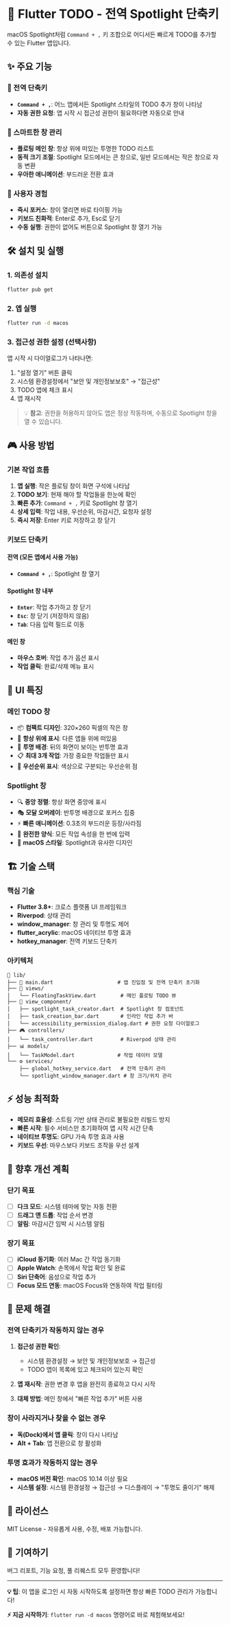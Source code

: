 # 🚀 Flutter TODO - 전역 Spotlight 단축키

macOS Spotlight처럼 `Command + ,` 키 조합으로 어디서든 빠르게 TODO를 추가할 수 있는 Flutter 앱입니다.

## ✨ 주요 기능

### 🎯 전역 단축키
- **`Command + ,`**: 어느 앱에서든 Spotlight 스타일의 TODO 추가 창이 나타남
- **자동 권한 요청**: 앱 시작 시 접근성 권한이 필요하다면 자동으로 안내

### 📱 스마트한 창 관리
- **플로팅 메인 창**: 항상 위에 떠있는 투명한 TODO 리스트
- **동적 크기 조절**: Spotlight 모드에서는 큰 창으로, 일반 모드에서는 작은 창으로 자동 변환
- **우아한 애니메이션**: 부드러운 전환 효과

### 🎨 사용자 경험
- **즉시 포커스**: 창이 열리면 바로 타이핑 가능
- **키보드 친화적**: Enter로 추가, Esc로 닫기
- **수동 실행**: 권한이 없어도 버튼으로 Spotlight 창 열기 가능

## 🛠️ 설치 및 실행

### 1. 의존성 설치
```bash
flutter pub get
```

### 2. 앱 실행
```bash
flutter run -d macos
```

### 3. 접근성 권한 설정 (선택사항)
앱 시작 시 다이얼로그가 나타나면:
1. "설정 열기" 버튼 클릭
2. 시스템 환경설정에서 "보안 및 개인정보보호" → "접근성"
3. TODO 앱에 체크 표시
4. 앱 재시작

> 💡 **참고**: 권한을 허용하지 않아도 앱은 정상 작동하며, 수동으로 Spotlight 창을 열 수 있습니다.

## 🎮 사용 방법

### 기본 작업 흐름
1. **앱 실행**: 작은 플로팅 창이 화면 구석에 나타남
2. **TODO 보기**: 현재 해야 할 작업들을 한눈에 확인
3. **빠른 추가**: `Command + ,` 키로 Spotlight 창 열기
4. **상세 입력**: 작업 내용, 우선순위, 마감시간, 요청자 설정
5. **즉시 저장**: Enter 키로 저장하고 창 닫기

### 키보드 단축키

#### 전역 (모든 앱에서 사용 가능)
- **`Command + ,`**: Spotlight 창 열기

#### Spotlight 창 내부
- **`Enter`**: 작업 추가하고 창 닫기
- **`Esc`**: 창 닫기 (저장하지 않음)
- **`Tab`**: 다음 입력 필드로 이동

#### 메인 창
- **마우스 호버**: 작업 추가 옵션 표시
- **작업 클릭**: 완료/삭제 메뉴 표시

## 🎨 UI 특징

### 메인 TODO 창
- 📦 **컴팩트 디자인**: 320×260 픽셀의 작은 창
- 🌟 **항상 위에 표시**: 다른 앱들 위에 떠있음
- 👻 **투명 배경**: 뒤의 화면이 보이는 반투명 효과
- 📋 **최대 3개 작업**: 가장 중요한 작업들만 표시
- 🎯 **우선순위 표시**: 색상으로 구분되는 우선순위 점

### Spotlight 창
- 🔍 **중앙 정렬**: 항상 화면 중앙에 표시
- 🎭 **모달 오버레이**: 반투명 배경으로 포커스 집중
- ⚡ **빠른 애니메이션**: 0.3초의 부드러운 등장/사라짐
- 📝 **완전한 양식**: 모든 작업 속성을 한 번에 입력
- 🎨 **macOS 스타일**: Spotlight과 유사한 디자인

## 🏗️ 기술 스택

### 핵심 기술
- **Flutter 3.8+**: 크로스 플랫폼 UI 프레임워크
- **Riverpod**: 상태 관리
- **window_manager**: 창 관리 및 투명도 제어
- **flutter_acrylic**: macOS 네이티브 투명 효과
- **hotkey_manager**: 전역 키보드 단축키

### 아키텍처
```
📁 lib/
├── 🎯 main.dart                     # 앱 진입점 및 전역 단축키 초기화
├── 📱 views/
│   └── FloatingTaskView.dart        # 메인 플로팅 TODO 뷰
├── 🧩 view_component/
│   ├── spotlight_task_creator.dart  # Spotlight 창 컴포넌트
│   ├── task_creation_bar.dart       # 인라인 작업 추가 바
│   └── accessibility_permission_dialog.dart # 권한 요청 다이얼로그
├── 🎮 controllers/
│   └── task_controller.dart         # Riverpod 상태 관리
├── 📊 models/
│   └── TaskModel.dart              # 작업 데이터 모델
└── ⚙️ services/
    ├── global_hotkey_service.dart   # 전역 단축키 관리
    └── spotlight_window_manager.dart # 창 크기/위치 관리
```

## ⚡ 성능 최적화

- **메모리 효율성**: 스트림 기반 상태 관리로 불필요한 리빌드 방지
- **빠른 시작**: 필수 서비스만 초기화하여 앱 시작 시간 단축
- **네이티브 투명도**: GPU 가속 투명 효과 사용
- **키보드 우선**: 마우스보다 키보드 조작을 우선 설계

## 🔮 향후 개선 계획

### 단기 목표
- [ ] **다크 모드**: 시스템 테마에 맞는 자동 전환
- [ ] **드래그 앤 드롭**: 작업 순서 변경
- [ ] **알림**: 마감시간 임박 시 시스템 알림

### 장기 목표
- [ ] **iCloud 동기화**: 여러 Mac 간 작업 동기화
- [ ] **Apple Watch**: 손목에서 작업 확인 및 완료
- [ ] **Siri 단축어**: 음성으로 작업 추가
- [ ] **Focus 모드 연동**: macOS Focus와 연동하여 작업 필터링

## 🐛 문제 해결

### 전역 단축키가 작동하지 않는 경우
1. **접근성 권한 확인**:
   - 시스템 환경설정 → 보안 및 개인정보보호 → 접근성
   - TODO 앱이 목록에 있고 체크되어 있는지 확인

2. **앱 재시작**: 권한 변경 후 앱을 완전히 종료하고 다시 시작

3. **대체 방법**: 메인 창에서 "빠른 작업 추가" 버튼 사용

### 창이 사라지거나 찾을 수 없는 경우
- **독(Dock)에서 앱 클릭**: 창이 다시 나타남
- **Alt + Tab**: 앱 전환으로 창 활성화

### 투명 효과가 작동하지 않는 경우
- **macOS 버전 확인**: macOS 10.14 이상 필요
- **시스템 설정**: 시스템 환경설정 → 접근성 → 디스플레이 → "투명도 줄이기" 해제

## 📄 라이선스

MIT License - 자유롭게 사용, 수정, 배포 가능합니다.

## 🤝 기여하기

버그 리포트, 기능 요청, 풀 리퀘스트 모두 환영합니다!

---

**💡 팁**: 이 앱을 로그인 시 자동 시작하도록 설정하면 항상 빠른 TODO 관리가 가능합니다!

**⚡ 지금 시작하기**: `flutter run -d macos` 명령어로 바로 체험해보세요!
